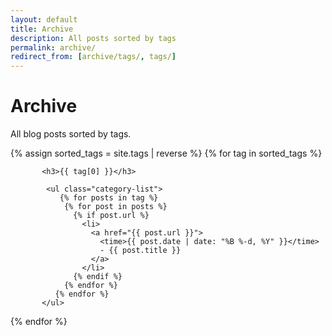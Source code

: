 ```yaml
---
layout: default
title: Archive
description: All posts sorted by tags
permalink: archive/
redirect_from: [archive/tags/, tags/]
---
```



# Archive

All blog posts sorted by tags.

<div class="categories">
{% assign sorted_tags = site.tags | reverse %}
  {% for tag in sorted_tags %}

           <h3>{{ tag[0] }}</h3>

            <ul class="category-list">
               {% for posts in tag %}
                {% for post in posts %}
                  {% if post.url %}
                    <li>
                      <a href="{{ post.url }}">
                        <time>{{ post.date | date: "%B %-d, %Y" }}</time>
                        - {{ post.title }}
                      </a>
                    </li>
                  {% endif %}
                {% endfor %}
              {% endfor %}
           </ul>
  {% endfor %}
</div>

